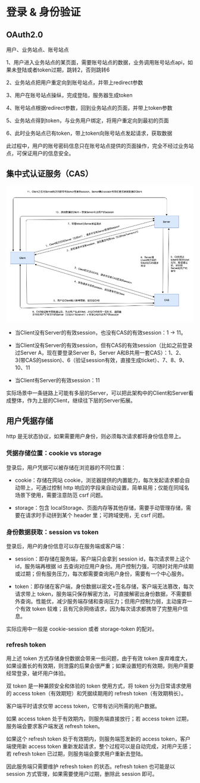 # 登录 & 身份验证

## OAuth2.0

用户、业务站点、账号站点

1、用户进入业务站点的某页面，需要账号站点的数据，业务调用账号站点api，如果未登陆或者token过期，跳转2，否则跳转6

2、业务站点把用户重定向到账号站点，并带上redirect参数

3、用户在账号站点操纵，完成登陆，服务器生成token

4、账号站点根据redirect参数，回到业务站点的页面，并带上token参数

5、业务站点得到token，与业务用户绑定，将用户重定向到最初的页面

6、此时业务站点已有token，带上token向账号站点发起请求，获取数据

此过程中，用户的账号密码信息只在账号站点提供的页面操作，完全不经过业务站点，可保证用户的信息安全。

## 集中式认证服务（CAS）

![event loop](../.resources/auth/cas.png)

- 当Client没有Server的有效session，也没有CAS的有效session：1 -> 11。

- 当Client没有Server的有效session，但有CAS的有效session（比如之前登录过Server A，现在要登录Server B，Server A和B共用一套CAS）：1、2、3(带CAS的session)、6（验证session有效，直接生成ticket）、7、8、9、10、11

- 当Client有Server的有效session：11

实际场景中一条链路上可能有多层的Server，可以把此架构中的Client和Server看成整体，作为上层的Client，继续往下层的Server拓展。

## 用户凭据存储

http 是无状态协议，如果需要用户身份，则必须每次请求都将身份信息带上。

### 凭据存储位置：cookie vs storage

登录后，用户凭据可以被存储在浏览器的不同位置：

- cookie：存储在网站 cookie，浏览器提供的内置能力，每次发起请求都会自动带上，可通过控制 http 响应的字段来自动设置，简单易用；仅能在同域名场景下使用，需要注意防范 csrf 问题。

- storage：包含 localStorage、页面内存等其他存储，需要手动管理存储，需要在请求时手动拼到某个 header 里；可跨域使用，无 csrf 问题。

### 身份数据获取：session vs token

登录后，用户的身份信息可以存在服务端或客户端：

- session：即存储在服务端，客户端只会拿到 session id，每次请求带上这个 id，服务端再根据 id 去查询对应用户身份。用户控制力强，可随时对用户续期或过期；但有服务压力，每次都需要查询用户身份，需要有一个中心服务。

- token：即存储在客户端，身份数据以密文+签名存储，客户端无法篡改，每次请求带上 token，服务端只保存解密方法，可直接解密出身份数据，不需要额外查询。性能优，减少服务端存储和查询压力；但用户控制力弱，主动废弃一个有效 token 较难；且有冗余网络请求，因为每次请求都携带了完整用户信息。

实际应用中一般是 cookie-session 或者 storage-token 的配对。

### refresh token

用上述 token 方式存储身份数据会带来一些问题，由于有效 token 废弃难度大，如果设置长的有效期，则泄露的后果会很严重；如果设置短的有效期，则用户需要经常登录，破坏用户体验。

双 token 是一种兼顾安全和体验的 token 使用方式，将 token 分为日常请求使用的 access token（有效期短）和凭据续期用的 refresh token（有效期稍长）。

客户端平时请求仅带 access token，它带有访问所需的用户数据。

如果 access token 处于有效期内，则服务端直接放行；若 access token 过期，服务端会要求客户端发送 refresh token。

如果这个 refresh token 处于有效期内，则服务端签发新的 access token，客户端使用新 access token 重新发起请求，整个过程可以是自动完成，对用户无感；若 refresh token 已过期，则服务端会要求用户重新去登陆。

因此服务端只需要维护 refresh token 的状态。refresh token 也可能是以 session 方式管理，如果需要使用户过期，删除此 session 即可。




